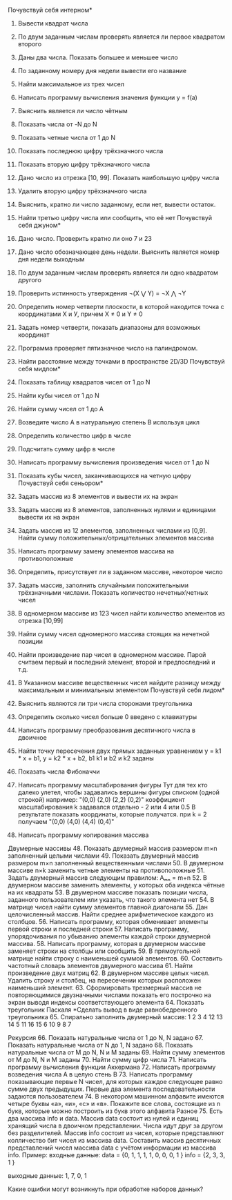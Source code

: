 Почувствуй себя интерном*
1.	Вывести квадрат числа
2.	По двум заданным числам проверять является ли первое квадратом второго
3.	Даны два числа. Показать большее и меньшее число
4.	По заданному номеру дня недели вывести его название
5.	Найти максимальное из трех чисел
6.	Написать программу вычисления значения функции y = f(a)
7.	Выяснить является ли число чётным
8.	Показать числа от -N до N
9.	Показать четные числа от 1 до N
10.	Показать последнюю цифру трёхзначного числа
11.	Показать вторую цифру трёхзначного числа
12.	Дано число из отрезка [10, 99]. Показать наибольшую цифру числа
13.	Удалить вторую цифру трёхзначного числа
14.	Выяснить, кратно ли число заданному, если нет, вывести остаток.
15.	Найти третью цифру числа или сообщить, что её нет
Почувствуй себя джуном*
15.	Дано число. Проверить кратно ли оно 7 и 23
16.	Дано число обозначающее день недели. Выяснить является номер дня недели выходным
17.	По двум заданным числам проверять является ли одно квадратом другого
18.	Проверить истинность утверждения ¬(X ⋁ Y) = ¬X ⋀ ¬Y
19.	Определить номер четверти плоскости, в которой находится точка с координатами Х и У, причем X ≠ 0 и Y ≠ 0
20.	Задать номер четверти, показать диапазоны для возможных координат
21.	Программа проверяет пятизначное число на палиндромом.
22.	Найти расстояние между точками в пространстве 2D/3D
Почувствуй себя мидлом*
23.	Показать таблицу квадратов чисел от 1 до N
24.	Найти кубы чисел от 1 до N
25.	Найти сумму чисел от 1 до А
26.	Возведите число А в натуральную степень B используя цикл
27.	Определить количество цифр в числе
28.	Подсчитать сумму цифр в числе
29.	Написать программу вычисления произведения чисел от 1 до N
30.	Показать кубы чисел, заканчивающихся на четную цифру
Почувствуй себя сеньором*
31.	Задать массив из 8 элементов и вывести их на экран
32.	Задать массив из 8 элементов, заполненных нулями и единицами вывести их на экран
33.	Задать массив из 12 элементов, заполненных числами из [0,9]. Найти сумму положительных/отрицательных элементов массива
34.	Написать программу замену элементов массива на противоположные
35.	Определить, присутствует ли в заданном массиве, некоторое число
36.	Задать массив, заполнить случайными положительными трёхзначными числами. Показать количество нечетных\четных чисел
37.	В одномерном массиве из 123 чисел найти количество элементов из отрезка [10,99]
38.	Найти сумму чисел одномерного массива стоящих на нечетной позиции
39.	Найти произведение пар чисел в одномерном массиве. Парой считаем первый и последний элемент, второй и предпоследний и т.д.
40.	В Указанном массиве вещественных чисел найдите разницу между максимальным и минимальным элементом
Почувствуй себя лидом*
41.	Выяснить являются ли три числа сторонами треугольника
42.	Определить сколько чисел больше 0 введено с клавиатуры
43.	Написать программу преобразования десятичного числа в двоичное
44.	Найти точку пересечения двух прямых заданных уравнением y = k1 * x + b1, y = k2 * x + b2, b1 k1 и b2 и k2 заданы
45.	Показать числа Фибоначчи
46.	Написать программу масштабирования фигуры
Тут для тех кто далеко улетел, чтобы задавались вершины фигуры списком (одной строкой)
например: "(0,0) (2,0) (2,2) (0,2)"
коэффициент масштабирования k задавался отдельно - 2 или 4 или 0.5
В результате показать координаты, которые получатся.
при k = 2 получаем "(0,0) (4,0) (4,4) (0,4)"

47.	Написать программу копирования массива

Двумерные массивы
48.	Показать двумерный массив размером m×n заполненный целыми числами
49.	Показать двумерный массив размером m×n заполненный вещественными числами
50.	В двумерном массиве n×k заменить четные элементы на противоположные
51.	Задать двумерный массив следующим правилом: Aₘₙ = m+n
52.	В двумерном массиве заменить элементы, у которых оба индекса чётные на их квадраты
53.	В двумерном массиве показать позиции числа, заданного пользователем или указать, что такого элемента нет
54.	В матрице чисел найти сумму элементов главной диагонали
55.	Дан целочисленный массив. Найти среднее арифметическое каждого из столбцов.
56.	Написать программу, которая обменивает элементы первой строки и последней строки
57.	Написать программу, упорядочивания по убыванию элементы каждой строки двумерной массива.
58.	Написать программу, которая в двумерном массиве заменяет строки на столбцы или сообщить
59.	В прямоугольной матрице найти строку с наименьшей суммой элементов.
60.	Составить частотный словарь элементов двумерного массива
61.	Найти произведение двух матриц
62.	В двумерном массиве целых чисел. Удалить строку и столбец, на пересечении которых расположен наименьший элемент.
63.	Сформировать трехмерный массив не повторяющимися двузначными числами показать его построчно на экран выводя индексы соответствующего элемента
64.	Показать треугольник Паскаля *Сделать вывод в виде равнобедренного треугольника
65.	Спирально заполнить двумерный массив:
 1  2  3  4
 12 13 14  5
 11 16 15  6
 10  9  8  7 

Рекурсия
66.	Показать натуральные числа от 1 до N, N задано
67.	Показать натуральные числа от N до 1, N задано
68.	Показать натуральные числа от M до N, N и M заданы
69.	Найти сумму элементов от M до N, N и M заданы
70.	Найти сумму цифр числа
71.	Написать программу вычисления функции Аккермана
72.	Написать программу возведения числа А в целую стень B
73.	Написать программу показывающие первые N чисел, для которых каждое следующее равно сумме двух предыдущих. Первые два элемента последовательности задаются пользователем
74.	В некотором машинном алфавите имеются четыре буквы «а», «и», «с» и «в». Покажите все слова, состоящие из n букв, которые можно построить из букв этого алфавита
Разное
75.	Есть два массива info и data.
Массив data состоит из нулей и единиц хранящий числа в двоичном представлении. Числа идут друг за другом без разделителей.
Массив info состоит из чисел, которые представляют колличество бит чисел из массива data.
Составить массив десятичных представлений чисел массива data с учётом информации из массива info.
Пример:
входные данные:
data = {0, 1, 1, 1, 1, 0, 0, 0, 1 }
info = {2, 3, 3, 1 }

выходные данные:
1, 7, 0, 1

Какие ошибки могут возникнуть при обработке наборов данных?



